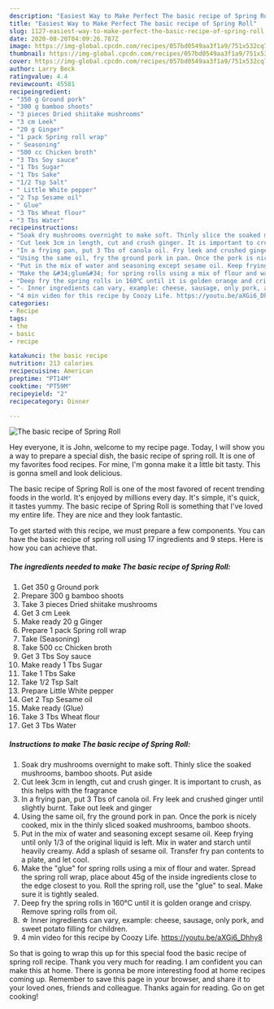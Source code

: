 ```yaml
---
description: "Easiest Way to Make Perfect The basic recipe of Spring Roll"
title: "Easiest Way to Make Perfect The basic recipe of Spring Roll"
slug: 1127-easiest-way-to-make-perfect-the-basic-recipe-of-spring-roll
date: 2020-08-20T04:09:26.787Z
image: https://img-global.cpcdn.com/recipes/057bd0549aa3f1a9/751x532cq70/the-basic-recipe-of-spring-roll-recipe-main-photo.jpg
thumbnail: https://img-global.cpcdn.com/recipes/057bd0549aa3f1a9/751x532cq70/the-basic-recipe-of-spring-roll-recipe-main-photo.jpg
cover: https://img-global.cpcdn.com/recipes/057bd0549aa3f1a9/751x532cq70/the-basic-recipe-of-spring-roll-recipe-main-photo.jpg
author: Larry Beck
ratingvalue: 4.4
reviewcount: 45581
recipeingredient:
- "350 g Ground pork"
- "300 g bamboo shoots"
- "3 pieces Dried shiitake mushrooms"
- "3 cm Leek"
- "20 g Ginger"
- "1 pack Spring roll wrap"
- " Seasoning"
- "500 cc Chicken broth"
- "3 Tbs Soy sauce"
- "1 Tbs Sugar"
- "1 Tbs Sake"
- "1/2 Tsp Salt"
- " Little White pepper"
- "2 Tsp Sesame oil"
- " Glue"
- "3 Tbs Wheat flour"
- "3 Tbs Water"
recipeinstructions:
- "Soak dry mushrooms overnight to make soft. Thinly slice the soaked mushrooms, bamboo shoots. Put aside"
- "Cut leek 3cm in length, cut and crush ginger. It is important to crush, as this helps with the fragrance"
- "In a frying pan, put 3 Tbs of canola oil. Fry leek and crushed ginger until slightly burnt. Take out leek and ginger"
- "Using the same oil, fry the ground pork in pan. Once the pork is nicely cooked, mix in the thinly sliced soaked mushrooms, bamboo shoots."
- "Put in the mix of water and seasoning except sesame oil. Keep frying until only 1/3 of the original liquid is left. Mix in water and starch until heavily creamy. Add a splash of sesame oil. Transfer fry pan contents to a plate, and let cool."
- "Make the &#34;glue&#34; for spring rolls using a mix of flour and water. Spread the spring roll wrap, place about 45g of the inside ingredients close to the edge closest to you. Roll the spring roll, use the &#34;glue&#34; to seal. Make sure it is tightly sealed."
- "Deep fry the spring rolls in 160℃ until it is golden orange and crispy. Remove spring rolls from oil."
- "☆ Inner ingredients can vary, example: cheese, sausage, only pork, and sweet potato filling for children."
- "4 min video for this recipe by Coozy Life. https://youtu.be/aXGi6_Dhhy8"
categories:
- Recipe
tags:
- the
- basic
- recipe

katakunci: the basic recipe 
nutrition: 213 calories
recipecuisine: American
preptime: "PT14M"
cooktime: "PT59M"
recipeyield: "2"
recipecategory: Dinner

---
```



![The basic recipe of Spring Roll](https://img-global.cpcdn.com/recipes/057bd0549aa3f1a9/751x532cq70/the-basic-recipe-of-spring-roll-recipe-main-photo.jpg)

Hey everyone, it is John, welcome to my recipe page. Today, I will show you a way to prepare a special dish, the basic recipe of spring roll. It is one of my favorites food recipes. For mine, I'm gonna make it a little bit tasty. This is gonna smell and look delicious.



The basic recipe of Spring Roll is one of the most favored of recent trending foods in the world. It's enjoyed by millions every day. It's simple, it's quick, it tastes yummy. The basic recipe of Spring Roll is something that I've loved my entire life. They are nice and they look fantastic.


To get started with this recipe, we must prepare a few components. You can have the basic recipe of spring roll using 17 ingredients and 9 steps. Here is how you can achieve that.

<!--inarticleads1-->

##### The ingredients needed to make The basic recipe of Spring Roll:

1. Get 350 g Ground pork
1. Prepare 300 g bamboo shoots
1. Take 3 pieces Dried shiitake mushrooms
1. Get 3 cm Leek
1. Make ready 20 g Ginger
1. Prepare 1 pack Spring roll wrap
1. Take  (Seasoning)
1. Take 500 cc Chicken broth
1. Get 3 Tbs Soy sauce
1. Make ready 1 Tbs Sugar
1. Take 1 Tbs Sake
1. Take 1/2 Tsp Salt
1. Prepare  Little White pepper
1. Get 2 Tsp Sesame oil
1. Make ready  (Glue)
1. Take 3 Tbs Wheat flour
1. Get 3 Tbs Water




<!--inarticleads2-->

##### Instructions to make The basic recipe of Spring Roll:

1. Soak dry mushrooms overnight to make soft. Thinly slice the soaked mushrooms, bamboo shoots. Put aside
1. Cut leek 3cm in length, cut and crush ginger. It is important to crush, as this helps with the fragrance
1. In a frying pan, put 3 Tbs of canola oil. Fry leek and crushed ginger until slightly burnt. Take out leek and ginger
1. Using the same oil, fry the ground pork in pan. Once the pork is nicely cooked, mix in the thinly sliced soaked mushrooms, bamboo shoots.
1. Put in the mix of water and seasoning except sesame oil. Keep frying until only 1/3 of the original liquid is left. Mix in water and starch until heavily creamy. Add a splash of sesame oil. Transfer fry pan contents to a plate, and let cool.
1. Make the &#34;glue&#34; for spring rolls using a mix of flour and water. Spread the spring roll wrap, place about 45g of the inside ingredients close to the edge closest to you. Roll the spring roll, use the &#34;glue&#34; to seal. Make sure it is tightly sealed.
1. Deep fry the spring rolls in 160℃ until it is golden orange and crispy. Remove spring rolls from oil.
1. ☆ Inner ingredients can vary, example: cheese, sausage, only pork, and sweet potato filling for children.
1. 4 min video for this recipe by Coozy Life. https://youtu.be/aXGi6_Dhhy8




So that is going to wrap this up for this special food the basic recipe of spring roll recipe. Thank you very much for reading. I am confident you can make this at home. There is gonna be more interesting food at home recipes coming up. Remember to save this page in your browser, and share it to your loved ones, friends and colleague. Thanks again for reading. Go on get cooking!
